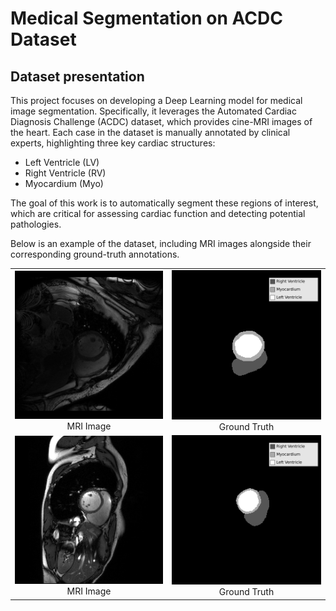 # Medical Segmentation on ACDC Dataset

## Dataset presentation

This project focuses on developing a Deep Learning model for medical image segmentation.
Specifically, it leverages the Automated Cardiac Diagnosis Challenge (ACDC) dataset, which provides cine-MRI images of the heart. Each case in the dataset is manually annotated by clinical experts, highlighting three key cardiac structures:

- Left Ventricle (LV)
- Right Ventricle (RV)
- Myocardium (Myo)

The goal of this work is to automatically segment these regions of interest, which are critical for assessing cardiac function and detecting potential pathologies.

Below is an example of the dataset, including MRI images alongside their corresponding ground-truth annotations.

<table>
  <tr>
    <td align="center">
      <img src="images//patient006_01_5.png" width="300" /><br>
      MRI Image
    </td>
    <td align="center">
      <img src="images/legend1.png" width="300" /><br>
      Ground Truth
    </td>
  </tr>
  <tr>
    <td align="center">
      <img src="images//patient068_01_2.png" width="300" /><br>
      MRI Image
    </td>
    <td align="center">
      <img src="images/legend2.png" width="300" /><br>
      Ground Truth
    </td>
  </tr>
</table>


